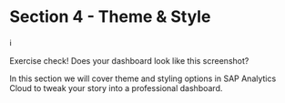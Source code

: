 # Section 4 - Theme & Style

ℹ️

Exercise check! Does your dashboard look like this screenshot?  
  
In this section we will cover theme and styling options in SAP Analytics Cloud to tweak your story into a professional dashboard. 
